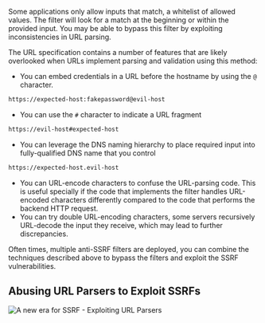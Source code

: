 Some applications only allow inputs that match, a whitelist of allowed values. The filter will look for a match at the beginning or within the provided input. You may be able to bypass this filter by exploiting inconsistencies in URL parsing.

The URL specification contains a number of features that are likely overlooked when URLs implement parsing and validation using this method:
- You can embed credentials in a URL before the hostname by using the `@` character.
```txt
https://expected-host:fakepassword@evil-host
```
- You can use the `#` character to indicate a URL fragment
```txt
https://evil-host#expected-host
```
- You can leverage the DNS naming hierarchy to place required input into fully-qualified DNS name that you control
```txt
https://expected-host.evil-host
```
- You can URL-encode characters to confuse the URL-parsing code. This is useful specially if the code that implements the filter handles URL-encoded characters differently compared to the code that performs the backend HTTP request.
- You can try double URL-encoding characters, some servers recursively URL-decode the input they receive, which may lead to further discrepancies.

Often times, multiple anti-SSRF filters are deployed, you can combine the techniques described above to bypass the filters and exploit the SSRF vulnerabilities.
## Abusing URL Parsers to Exploit SSRFs
![A new era for SSRF - Exploiting URL Parsers](https://www.youtube.com/watch?v=D1S-G8rJrEk)